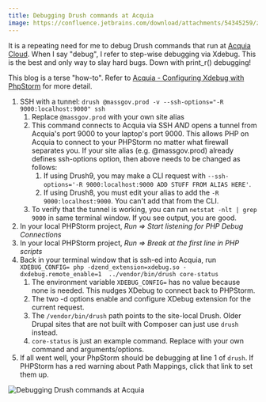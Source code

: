 ```yaml
---
title: Debugging Drush commands at Acquia
image: https://confluence.jetbrains.com/download/attachments/54345259/zend_server_tutorial_18.png?version=1&modificationDate=1410292135000&api=v2
---
```

It is a repeating need for me to debug Drush commands that run at [Acquia Cloud](https://www.acquia.com/products-services/acquia-cloud). When I say "debug", I refer to step-wise debugging via Xdebug. This is the best and only way to slay hard bugs. Down with print_r() debugging! 

This blog is a terse "how-to". Refer to [Acquia - Configuring Xdebug with PhpStorm](https://docs.acquia.com/article/configuring-xdebug-phpstorm) for more detail.

1. SSH with a tunnel: `drush @massgov.prod -v --ssh-options="-R 9000:localhost:9000" ssh`
    1. Replace `@massgov.prod` with your own site alias
    1. This command connects to Acquia via SSH *AND* opens a tunnel from Acquia's port 9000 to your laptop's port 9000. This allows PHP on Acquia to connect to your PHPStorm no matter what firewall separates you. If your site alias (e.g. @massgov.prod) already defines ssh-options option, then above needs to be changed as follows:
        1. If using Drush9, you may make a CLI request with `--ssh-options='-R 9000:localhost:9000 ADD STUFF FROM ALIAS HERE'`.
        1. If using Drush8, you must edit your alias to add the `-R 9000:localhost:9000`. You can't add that from the CLI.
    1. To verify that the tunnel is working, you can run `netstat -nlt | grep 9000` in same terminal window. If you see output, you are good.
1. In your local PHPStorm project, _Run => Start listening for PHP Debug Connections_
1. In your local PHPStorm project, _Run => Break at the first line in PHP scripts_
1. Back in your terminal window that is ssh-ed into Acquia, run `XDEBUG_CONFIG= php -dzend_extension=xdebug.so -dxdebug.remote_enable=1  ../vendor/bin/drush core-status`
    1. The environment variable `XDEBUG_CONFIG=` has no value because none is needed. This nudges XDebug to connect back to PHPStorm.
    1. The two -d options enable and configure XDebug extension for the current request.
    1. The `/vendor/bin/drush` path points to the site-local Drush. Older Drupal sites that are not built with Composer can just use `drush` instead.
    1. `core-status` is just an example command. Replace with your own command and arguments/options.
1. If all went well, your PhpStorm should be debugging at line 1 of `drush`. If PHPStorm has a red warning about Path Mappings, click that link to set them up.   
    
![Debugging Drush commands at Acquia](https://confluence.jetbrains.com/download/attachments/54345259/zend_server_tutorial_18.png?version=1&modificationDate=1410292135000&api=v2) 
 
